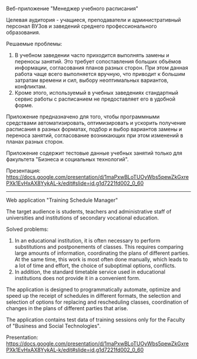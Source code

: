 Веб-приложение "Менеджер учебного расписания"

Целевая аудитория - учащиеся, преподаватели и административный персонал ВУЗов и заведений среднего профессионального образования.

Решаемые проблемы:
1. В учебном заведении часто приходится выполнять замены и переносы занятий. Это требует сопоставления больших объёмов информации, согласования планов разных сторон. При этом данная работа чаще всего выполняется вручную, что приводит к большим затратам времени и сил, выбору неоптимальных вариантов, конфликтам.
2. Кроме этого, используемый в учебных заведениях стандартный сервис работы с расписанием не предоставляет его в удобной форме.


Приложение предназначено для того, чтобы программными средствами автоматизировать, оптимизировать и ускорить получение расписания в разных форматах, подбор и выбор вариантов замены и переноса занятий, согласование возникающих при этом изменений в планах разных сторон.

Приложение содержит тестовые данные учебных занятий только для факультета "Бизнеса и социальных технологий".

Презентация: https://docs.google.com/presentation/d/1maPxwBLoTUOyWbs5pewZkGxrePXk1EvHxAX8YykAL-k/edit#slide=id.g1d7221fd002_0_60

-------------------------------------------------------------------------------------------------------------------------------

Web application "Training Schedule Manager"

The target audience is students, teachers and administrative staff of universities and institutions of secondary vocational education.

Solved problems:
1. In an educational institution, it is often necessary to perform substitutions and postponements of classes. This requires comparing large amounts of information, coordinating the plans of different parties. At the same time, this work is most often done manually, which leads to a lot of time and effort, the choice of suboptimal options, conflicts.
2. In addition, the standard timetable service used in educational institutions does not provide it in a convenient form.


The application is designed to programmatically automate, optimize and speed up the receipt of schedules in different formats, the selection and selection of options for replacing and rescheduling classes, coordination of changes in the plans of different parties that arise.

The application contains test data of training sessions only for the Faculty of "Business and Social Technologies".

Presentation: https://docs.google.com/presentation/d/1maPxwBLoTUOyWbs5pewZkGxrePXk1EvHxAX8YykAL-k/edit#slide=id.g1d7221fd002_0_60